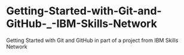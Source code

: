 # Getting-Started-with-Git-and-GitHub-_-IBM-Skills-Network
Getting Started with Git and GitHub  in part of a project from IBM Skills Network
